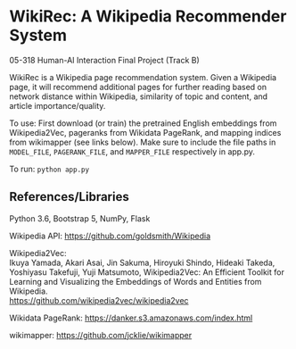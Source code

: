 # WikiRec: A Wikipedia Recommender System

05-318 Human-AI Interaction Final Project (Track B)

WikiRec is a Wikipedia page recommendation system. Given a Wikipedia page, it will recommend additional pages for further reading based on network distance within Wikipedia, similarity of topic and content, and article importance/quality.

To use: First download (or train) the pretrained English embeddings from Wikipedia2Vec, pageranks from Wikidata PageRank, and mapping indices from wikimapper (see links below). Make sure to include the file paths in `MODEL_FILE`, `PAGERANK_FILE`, and `MAPPER_FILE` respectively in app.py.

To run: `python app.py`

## References/Libraries

Python 3.6, Bootstrap 5, NumPy, Flask

Wikipedia API: https://github.com/goldsmith/Wikipedia

Wikipedia2Vec:\
Ikuya Yamada, Akari Asai, Jin Sakuma, Hiroyuki Shindo, Hideaki Takeda, Yoshiyasu Takefuji, Yuji Matsumoto, Wikipedia2Vec: An Efficient Toolkit for Learning and Visualizing the Embeddings of Words and Entities from Wikipedia.\
https://github.com/wikipedia2vec/wikipedia2vec

Wikidata PageRank: https://danker.s3.amazonaws.com/index.html

wikimapper: https://github.com/jcklie/wikimapper
